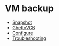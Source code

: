 # VM backup
  - [Snapshot](./snapshot.md)
  - [GhettoVCB](./ghettovcb.md)
  - [Configure](./configure.md)
  - [Troubleshooting](./troubleshooting.md)
